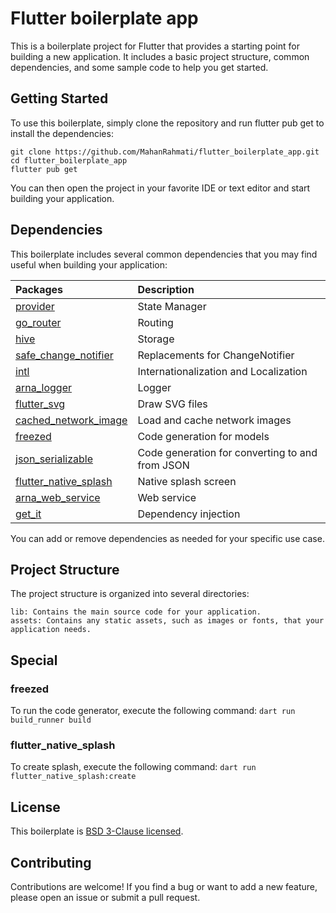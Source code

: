 # Flutter boilerplate app

This is a boilerplate project for Flutter that provides a starting point for building a new application. It includes a basic project structure, common dependencies, and some sample code to help you get started.

## Getting Started

To use this boilerplate, simply clone the repository and run flutter pub get to install the dependencies:

```
git clone https://github.com/MahanRahmati/flutter_boilerplate_app.git
cd flutter_boilerplate_app
flutter pub get
```

You can then open the project in your favorite IDE or text editor and start building your application.

## Dependencies

This boilerplate includes several common dependencies that you may find useful when building your application:

| Packages                                                                 | Description                                     |
| :----------------------------------------------------------------------- | :---------------------------------------------- |
| [provider](https://pub.dev/packages/provider/)                           | State Manager                                   |
| [go_router](https://pub.dev/packages/go_router/)                         | Routing                                         |
| [hive](https://pub.dev/packages/hive/)                                   | Storage                                         |
| [safe_change_notifier](https://pub.dev/packages/safe_change_notifier/)   | Replacements for ChangeNotifier                 |
| [intl](https://pub.dev/packages/intl/)                                   | Internationalization and Localization           |
| [arna_logger](https://pub.dev/packages/arna_logger/)                     | Logger                                          |
| [flutter_svg](https://pub.dev/packages/flutter_svg/)                     | Draw SVG files                                  |
| [cached_network_image](https://pub.dev/packages/cached_network_image/)   | Load and cache network images                   |
| [freezed](https://pub.dev/packages/freezed/)                             | Code generation for models                      |
| [json_serializable](https://pub.dev/packages/json_serializable/)         | Code generation for converting to and from JSON |
| [flutter_native_splash](https://pub.dev/packages/flutter_native_splash/) | Native splash screen                            |
| [arna_web_service](https://pub.dev/packages/arna_web_service)            | Web service                                     |
| [get_it](https://pub.dev/packages/get_it)                                | Dependency injection                            |

You can add or remove dependencies as needed for your specific use case.

## Project Structure

The project structure is organized into several directories:

    lib: Contains the main source code for your application.
    assets: Contains any static assets, such as images or fonts, that your application needs.

## Special

### freezed

To run the code generator, execute the following command: `dart run build_runner build`

### flutter_native_splash

To create splash, execute the following command: `dart run flutter_native_splash:create`

## License

This boilerplate is [BSD 3-Clause licensed](./LICENSE).

## Contributing

Contributions are welcome! If you find a bug or want to add a new feature, please open an issue or submit a pull request.
